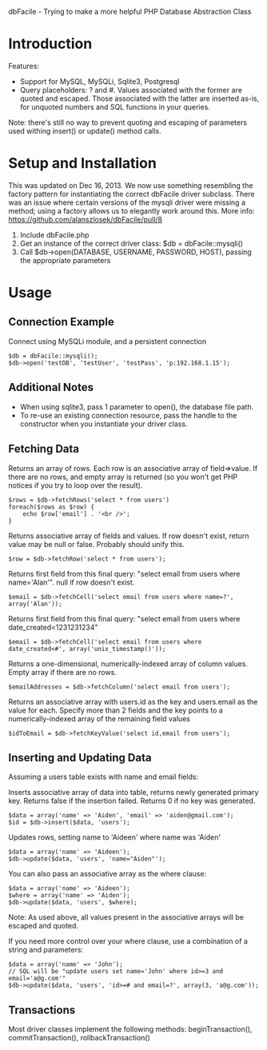 dbFacile - Trying to make a more helpful PHP Database Abstraction Class

Introduction
====

Features:

* Support for MySQL, MySQLi, Sqlite3, Postgresql
* Query placeholders: ? and #. Values associated with the former are quoted and escaped. Those associated with the latter are inserted as-is, for unquoted numbers and SQL functions in your queries.

Note: there's still no way to prevent quoting and escaping of parameters used withing insert() or update() method calls.

Setup and Installation
====

This was updated on Dec 16, 2013. We now use something resembling the factory pattern for instantiating the correct dbFacile driver subclass. There was an issue where certain versions of the mysqli driver were missing a method; using a factory allows us to elegantly work around this. More info: https://github.com/alanszlosek/dbFacile/pull/8

1. Include dbFacile.php
2. Get an instance of the correct driver class: $db = dbFacile::mysqli()
3. Call $db->open(DATABASE, USERNAME, PASSWORD, HOST), passing the appropriate parameters

Usage
====

Connection Example
----

Connect using MySQLi module, and a persistent connection

    $db = dbFacile::mysqli();
    $db->open('testDB', 'testUser', 'testPass', 'p:192.168.1.15');
		
Additional Notes
----

* When using sqlite3, pass 1 parameter to open(), the database file path.
* To re-use an existing connection resource, pass the handle to the constructor when you instantiate your driver class.

Fetching Data
----

Returns an array of rows. Each row is an associative array of field=>value.
If there are no rows, and empty array is returned (so you won't get PHP notices if you try to loop over the result).

    $rows = $db->fetchRows('select * from users')
    foreach($rows as $row) {
        echo $row['email'] . '<br />';
    }

Returns associative array of fields and values. If row doesn't exist, return value may be null or false. Probably should unify this.

    $row = $db->fetchRow('select * from users');

Returns first field from this final query: "select email from users where name='Alan'". null if row doesn't exist.

    $email = $db->fetchCell('select email from users where name=?', array('Alan'));

Returns first field from this final query: "select email from users where date_created<1231231234"

    $email = $db->fetchCell('select email from users where date_created<#', array('unix_timestamp()'));

Returns a one-dimensional, numerically-indexed array of column values. Empty array if there are no rows.

    $emailAddresses = $db->fetchColumn('select email from users');

Returns an associative array with users.id as the key and users.email as the value for each. Specify more than 2 fields and the key points to a numerically-indexed array of the remaining field values

    $idToEmail = $db->fetchKeyValue('select id,email from users');

Inserting and Updating Data
----

Assuming a users table exists with name and email fields:

Inserts associative array of data into table, returns newly generated primary key.
Returns false if the insertion failed.
Returns 0 if no key was generated.

    $data = array('name' => 'Aiden', 'email' => 'aiden@gmail.com');
    $id = $db->insert($data, 'users');


Updates rows, setting name to 'Aideen' where name was 'Aiden'

    $data = array('name' => 'Aideen');
    $db->update($data, 'users', 'name="Aiden"');

You can also pass an associative array as the where clause:

    $data = array('name' => 'Aideen');
    $where = array('name' => 'Aiden');
    $db->update($data, 'users', $where);

Note: As used above, all values present in the associative arrays will be escaped and quoted.

If you need more control over your where clause, use a combination of a string and parameters:

    $data = array('name' => 'John');
    // SQL will be "update users set name='John' where id>=3 and email='a@g.com'"
    $db->update($data, 'users', 'id>=# and email=?', array(3, 'a@g.com'));

Transactions
----
	
Most driver classes implement the following methods: beginTransaction(), commitTransaction(), rollbackTransaction()
